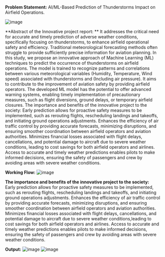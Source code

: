 **Problem Statement:**
AI/ML-Based Prediction of Thunderstorms Impact on Airfield Operations.

![image](https://github.com/mdabucse/Thunderstorm-Prediction-Project/assets/131733014/41c9d25c-545f-411f-9d81-2ea4810c3bad)

**Abstract of the Innovative project report: **
It addresses the critical need for accurate and timely prediction of adverse weather conditions, specifically focusing on thunderstorms, to enhance airfield operational safety and efficiency. Traditional meteorological forecasting methods often struggle to provide sufficiently precise information for aviation planning. In this study, we propose an innovative approach of Machine Learning (ML) techniques to predict the occurrence of thunderstorms on airfield operations. The model is trained to recognize patterns and correlations between various meteorological variables (Humidity, Temperature, Wind speed) associated with thunderstorms and (Including air pressure). It aims to contribute to the improvement of aviation safety by providing airfield operators. The developed ML model has the potential to offer advanced warning systems, enabling timely implementation of precautionary measures, such as flight diversions, ground delays, or temporary airfield closures. 
The importance and benefits of the innovative project to the society:
Early prediction allows for proactive safety measures to be implemented, such as rerouting flights, rescheduling landings and takeoffs, and initiating ground operations adjustments. Enhances the efficiency of air traffic control by providing accurate forecasts, minimizing disruptions, and ensuring smoother coordination between airfield operators and aviation authorities. Minimizes financial losses associated with flight delays, cancellations, and potential damage to aircraft due to severe weather conditions, leading to cost savings for both airfield operators and airlines. Access to accurate and timely weather predictions enables pilots to make informed decisions, ensuring the safety of passengers and crew by avoiding areas with severe weather conditions. 

**Working Flow:**
![image](https://github.com/mdabucse/Thunderstorm-Prediction-Project/assets/131733014/41eb4a38-7d19-447d-a153-099b6e09a02c)


**The importance and benefits of the innovative project to the society:**
Early prediction allows for proactive safety measures to be implemented, 
such as rerouting flights, rescheduling landings and takeoffs, and initiating ground operations adjustments.
Enhances the efficiency of air traffic control by providing accurate forecasts, minimizing disruptions, and ensuring smoother coordination between airfield 
operators and aviation authorities. Minimizes financial losses associated with flight delays, cancellations, and potential damage to aircraft due to severe 
weather conditions,leading to cost savings for both airfield operators and airlines.
Access to accurate and timely weather predictions enables pilots to make informed decisions,
ensuring the safety of passengers and crew by avoiding areas with severe weather conditions. 


**Output:**
![image](https://github.com/mdabucse/Thunderstorm-Prediction-Project/assets/131733014/6a929af1-1223-40bc-9d31-d567838f3e74)
![image](https://github.com/mdabucse/Thunderstorm-Prediction-Project/assets/131733014/fe4c600d-814c-4bb0-93a1-d59de58f1a22)

